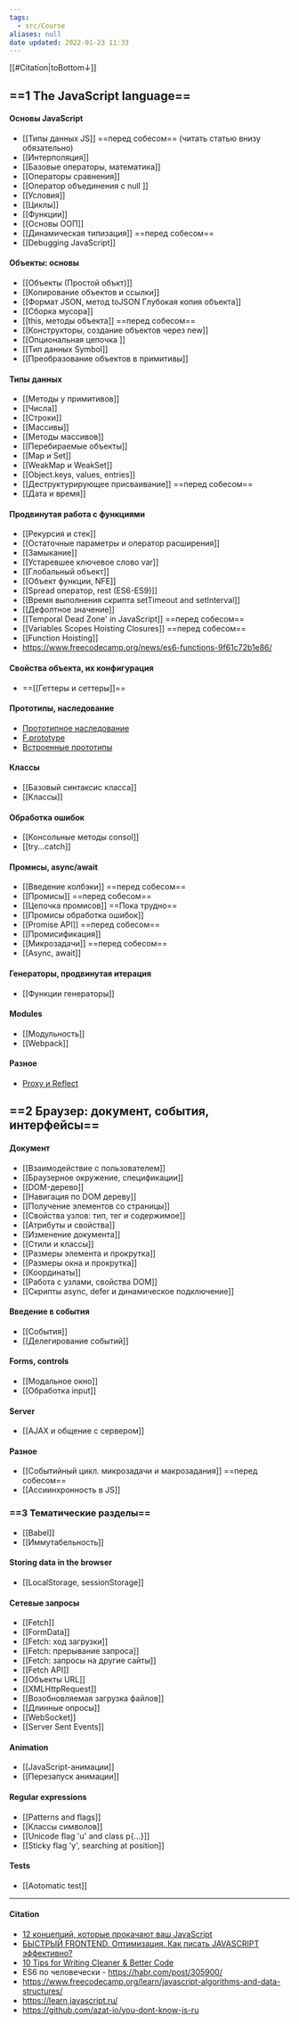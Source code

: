 ```yaml
---
tags:
  - src/Course
aliases: null
date updated: 2022-01-23 11:33
---
```


[[#Citation|toBottom↓]]

## ==1 The JavaScript language==

#### Основы JavaScript

- [[Типы данных JS]] ==перед собесом== (читать статью внизу обязательно)
- [[Интерполяция]]
- [[Базовые операторы, математика]]
- [[Операторы сравнения]]
- [[Оператор объединения с null ]]
- [[Условия]]
- [[Циклы]]
- [[Функции]]
- [[Основы ООП]]
- [[Динамическая типизация]] ==перед собесом==
- [[Debugging JavaScript]]

#### Объекты: основы

- [[Объекты (Простой объкт)]]
- [[Копирование объектов и ссылки]]
- [[Формат JSON, метод toJSON Глубокая копия объекта]]
- [[Сборка мусора]]
- [[this, методы объекта]] ==перед собесом==
- [[Конструкторы, создание объектов через new]]
- [[Опциональная цепочка ]]
- [[Тип данных Symbol]]
- [[Преобразование объектов в примитивы]]

#### Типы данных

- [[Методы у примитивов]]
- [[Числа]]
- [[Строки]]
- [[Массивы]]
- [[Методы массивов]]
- [[Перебираемые объекты]]
- [[Map и Set]]
- [[WeakMap и WeakSet]]
- [[Object.keys, values, entries]]
- [[Деструктурирующее присваивание]] ==перед собесом==
- [[Дата и время]]

#### Продвинутая работа с функциями

- [[Рекурсия и стек]]
- [[Остаточные параметры и оператор расширения]]
- [[Замыкание]]
- [[Устаревшее ключевое слово var]]
- [[Глобальный объект]]
- [[Объект функции, NFE]]
- [[Spread оператор, rest (ES6-ES9)]]
- [[Время выполнения скрипта setTimeout and setInterval]]
- [[Дефолтное значение]]
- [[Temporal Dead Zone' in JavaScript]] ==перед собесом==
- [[Variables Scopes Hoisting Closures]] ==перед собесом==
- [[Function Hoisting]]
- https://www.freecodecamp.org/news/es6-functions-9f61c72b1e86/
#### Свойства объекта, их конфигурация

- ==[[Геттеры и сеттеры]]==

#### Прототипы, наследование

- [Прототипное наследование](https://learn.javascript.ru/prototype-inheritance)
- [F.prototype](https://learn.javascript.ru/function-prototype)
- [Встроенные прототипы](https://learn.javascript.ru/native-prototypes)

#### Классы

- [[Базовый синтаксис класса]]
- [[Классы]]

#### Обработка ошибок
- [[Консольные методы consol]]
- [[try...catch]]

#### Промисы, async/await

- [[Введение колбэки]] ==перед собесом==
- [[Промисы]] ==перед собесом==
- [[Цепочка промисов]] ==Пока трудно==
- [[Промисы обработка ошибок]]
- [[Promise API]] ==перед собесом==
- [[Промисификация]]
- [[Микрозадачи]] ==перед собесом==
- [[Async, await]]

#### Генераторы, продвинутая итерация

- [[Функции генераторы]]

#### Modules

- [[Модульность]]
- [[Webpack]]

#### Разное

- [Proxy и Reflect](https://learn.javascript.ru/proxy)

## ==2 Браузер: документ, события, интерфейсы==

#### Документ

- [[Взаимодействие c пользователем]]
- [[Браузерное окружение, спецификации]]
- [[DOM-дерево]]
- [[Навигация по DOM дереву]]
- [[Получение элементов со страницы]]
- [[Свойства узлов: тип, тег и содержимое]]
- [[Атрибуты и свойства]]
- [[Изменение документа]]
- [[Стили и классы]]
- [[Размеры элемента и прокрутка]]
- [[Размеры окна и прокрутка]]
- [[Координаты]]
- [[Работа с узлами, свойства DOM]]
- [[Скрипты async, defer и динамическое подключение]]

#### Введение в события

- [[События]]
- [[Делегирование событий]]

#### Forms, controls

- [[Модальное окно]]
- [[Обработка input]]

#### Server

- [[AJAX и общение с сервером]]

#### Разное

- [[Событийный цикл.   микрозадачи и макрозадания]] ==перед собесом==
- [[Ассиинхронность в JS]]

### ==3 Тематические разделы==

- [[Babel]]
- [[Иммутабельность]]

#### Storing data in the browser

- [[LocalStorage, sessionStorage]]

#### Сетевые запросы
- [[Fetch]]
- [[FormData]]
- [[Fetch: ход загрузки]]
- [[Fetch: прерывание запроса]]
- [[Fetch: запросы на другие сайты]]
- [[Fetch API]]
- [[Объекты URL]]
- [[XMLHttpRequest]]
- [[Возобновляемая загрузка файлов]]
- [[Длинные опросы]]
- [[WebSocket]]
- [[Server Sent Events]]

#### Animation

- [[JavaScript-анимации]]
- [[Перезапуск анимации]]

#### Regular expressions

- [[Patterns and flags]]
- [[Классы символов]]
- [[Unicode flag 'u' and class p{...}]]
- [[Sticky flag 'y', searching at position]]

#### Tests

- [[Aotomatic test]]

---

#### Citation

- [12 концепций, которые прокачают ваш JavaScript](https://tproger.ru/translations/javascript-important-concepts/)
- [БЫСТРЫЙ FRONTEND. Оптимизация. Как писать JAVASCRIPT эффективно?](https://www.youtube.com/watch?v=VNNLNC5h7ZI)
- [10 Tips for Writing Cleaner & Better Code](https://www.makeuseof.com/tag/10-tips-writing-cleaner-better-code/)
- ES6 по человечески - <https://habr.com/post/305900/>
- <https://www.freecodecamp.org/learn/javascript-algorithms-and-data-structures/>
- <https://learn.javascript.ru/>
- <https://github.com/azat-io/you-dont-know-js-ru>
